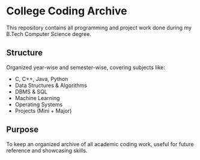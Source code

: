 # College Coding Archive

This repository contains all programming and project work done during my B.Tech Computer Science degree.

## Structure
Organized year-wise and semester-wise, covering subjects like:
- C, C++, Java, Python
- Data Structures & Algorithms
- DBMS & SQL
- Machine Learning
- Operating Systems
- Projects (Mini + Major)

## Purpose
To keep an organized archive of all academic coding work, useful for future reference and showcasing skills.
